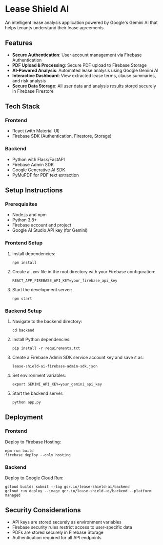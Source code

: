 # Lease Shield AI

An intelligent lease analysis application powered by Google's Gemini AI that helps tenants understand their lease agreements.

## Features

- **Secure Authentication**: User account management via Firebase Authentication
- **PDF Upload & Processing**: Secure PDF upload to Firebase Storage
- **AI-Powered Analysis**: Automated lease analysis using Google Gemini AI
- **Interactive Dashboard**: View extracted lease terms, clause summaries, and risk analysis
- **Secure Data Storage**: All user data and analysis results stored securely in Firebase Firestore

## Tech Stack

### Frontend
- React (with Material UI)
- Firebase SDK (Authentication, Firestore, Storage)

### Backend
- Python with Flask/FastAPI
- Firebase Admin SDK
- Google Generative AI SDK
- PyMuPDF for PDF text extraction

## Setup Instructions

### Prerequisites
- Node.js and npm
- Python 3.8+
- Firebase account and project
- Google AI Studio API key (for Gemini)

### Frontend Setup
1. Install dependencies:
   ```
   npm install
   ```

2. Create a `.env` file in the root directory with your Firebase configuration:
   ```
   REACT_APP_FIREBASE_API_KEY=your_firebase_api_key
   ```

3. Start the development server:
   ```
   npm start
   ```

### Backend Setup
1. Navigate to the backend directory:
   ```
   cd backend
   ```

2. Install Python dependencies:
   ```
   pip install -r requirements.txt
   ```

3. Create a Firebase Admin SDK service account key and save it as:
   ```
   lease-shield-ai-firebase-admin-sdk.json
   ```

4. Set environment variables:
   ```
   export GEMINI_API_KEY=your_gemini_api_key
   ```

5. Start the backend server:
   ```
   python app.py
   ```

## Deployment

### Frontend
Deploy to Firebase Hosting:
```
npm run build
firebase deploy --only hosting
```

### Backend
Deploy to Google Cloud Run:
```
gcloud builds submit --tag gcr.io/lease-shield-ai/backend
gcloud run deploy --image gcr.io/lease-shield-ai/backend --platform managed
```

## Security Considerations
- API keys are stored securely as environment variables
- Firebase security rules restrict access to user-specific data
- PDFs are stored securely in Firebase Storage
- Authentication required for all API endpoints 